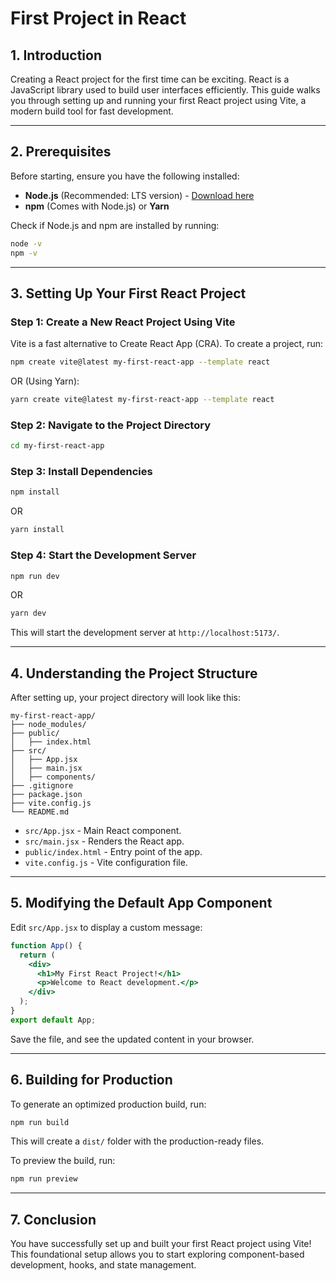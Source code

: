 # First Project in React

## 1. **Introduction**
Creating a React project for the first time can be exciting. React is a JavaScript library used to build user interfaces efficiently. This guide walks you through setting up and running your first React project using Vite, a modern build tool for fast development.

---

## 2. **Prerequisites**
Before starting, ensure you have the following installed:
- **Node.js** (Recommended: LTS version) - [Download here](https://nodejs.org/)
- **npm** (Comes with Node.js) or **Yarn**

Check if Node.js and npm are installed by running:
```sh
node -v
npm -v
```

---

## 3. **Setting Up Your First React Project**

### **Step 1: Create a New React Project Using Vite**
Vite is a fast alternative to Create React App (CRA). To create a project, run:
```sh
npm create vite@latest my-first-react-app --template react
```
OR (Using Yarn):
```sh
yarn create vite@latest my-first-react-app --template react
```

### **Step 2: Navigate to the Project Directory**
```sh
cd my-first-react-app
```

### **Step 3: Install Dependencies**
```sh
npm install
```
OR
```sh
yarn install
```

### **Step 4: Start the Development Server**
```sh
npm run dev
```
OR
```sh
yarn dev
```
This will start the development server at `http://localhost:5173/`.

---

## 4. **Understanding the Project Structure**
After setting up, your project directory will look like this:
```
my-first-react-app/
├── node_modules/
├── public/
│   ├── index.html
├── src/
│   ├── App.jsx
│   ├── main.jsx
│   ├── components/
├── .gitignore
├── package.json
├── vite.config.js
└── README.md
```
- `src/App.jsx` - Main React component.
- `src/main.jsx` - Renders the React app.
- `public/index.html` - Entry point of the app.
- `vite.config.js` - Vite configuration file.

---

## 5. **Modifying the Default App Component**
Edit `src/App.jsx` to display a custom message:
```jsx
function App() {
  return (
    <div>
      <h1>My First React Project!</h1>
      <p>Welcome to React development.</p>
    </div>
  );
}
export default App;
```
Save the file, and see the updated content in your browser.

---

## 6. **Building for Production**
To generate an optimized production build, run:
```sh
npm run build
```
This will create a `dist/` folder with the production-ready files.

To preview the build, run:
```sh
npm run preview
```

---

## 7. **Conclusion**
You have successfully set up and built your first React project using Vite! This foundational setup allows you to start exploring component-based development, hooks, and state management.

